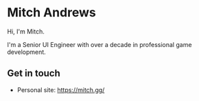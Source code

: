 # Mitch Andrews

Hi, I'm Mitch.

I'm a Senior UI Engineer with over a decade in professional game development.

## Get in touch

- Personal site: https://mitch.gg/

